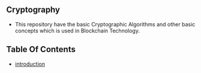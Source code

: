 ## Cryptography
- This repository have the basic Cryptographic Algorithms and other basic concepts which is used in Blockchain Technology.

## Table Of Contents 
- [introduction](https://github.com/jitendragangwar123/Cryptography/tree/main/Introduction)
